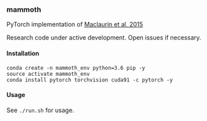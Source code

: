 ### mammoth

PyTorch implementation of [Maclaurin et al, 2015](https://arxiv.org/pdf/1502.03492.pdf)

Research code under active development.  Open issues if necessary.

#### Installation

```
conda create -n mammoth_env python=3.6 pip -y
source activate mammoth_env
conda install pytorch torchvision cuda91 -c pytorch -y
```

#### Usage

See `./run.sh` for usage.